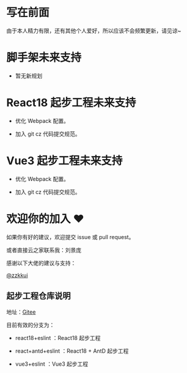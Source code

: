 # 写在前面

由于本人精力有限，还有其他个人爱好，所以应该不会频繁更新，请见谅~

# 脚手架未来支持

- 暂无新规划

# React18 起步工程未来支持

- 优化 Webpack 配置。

- 加入 git cz 代码提交规范。

# Vue3 起步工程未来支持

- 优化 Webpack 配置。

- 加入 git cz 代码提交规范。

# 欢迎你的加入 ❤️

如果你有好的建议，欢迎提交 issue 或 pull request。

或者直接云之家联系我：刘景庞

感谢以下大佬的建议与支持：

[@zzkkui](https://gitee.com/Quintus-Peng)

## 起步工程仓库说明

地址：[Gitee](https://gitee.com/pangzong/kingdee-cosmic)

目前有效的分支为：

- react18+eslint ：React18 起步工程

- react+antd+eslint ：React18 + AntD 起步工程

- vue3+eslint ：Vue3 起步工程
